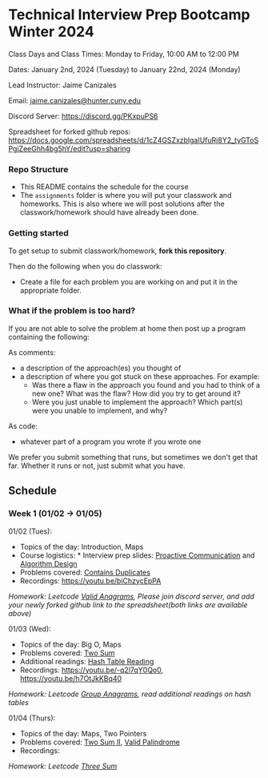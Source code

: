 # Technical Interview Prep Bootcamp Winter 2024

Class Days and Class Times: Monday to Friday, 10:00 AM to 12:00 PM  

Dates: January 2nd, 2024 (Tuesday) to January 22nd, 2024 (Monday)    

Lead Instructor: Jaime Canizales 

Email: jaime.canizales@hunter.cuny.edu 


Discord Server:  https://discord.gg/PKxpuPS6

Spreadsheet for forked github repos: https://docs.google.com/spreadsheets/d/1cZ4GSZxzblgaIUfuRj8Y2_tyGToSPgjZeeGhh4bg5hY/edit?usp=sharing


### Repo Structure

- This README contains the schedule for the course 
- The `assignments` folder is where you will put your classwork and homeworks. This is also where we will post solutions after the classwork/homework should have already been done.

### Getting started 

To get setup to submit classwork/homework, **fork this repository**.

Then do the following when you do classwork:

- Create a file for each problem you are working on and put it in the appropriate folder.

### What if the problem is too hard?

If you are not able to solve the problem at home then post up a
program containing the following:

As comments:

- a description of the approach(es) you thought of
- a description of where you got stuck on these approaches. For
  example:
    - Was there a flaw in the approach you found and you had to think
      of a new one? What was the flaw? How did you try to get around
      it?
    - Were you just unable to implement the approach? Which part(s)
      were you unable to implement, and why?

As code:

- whatever part of a program you wrote if you wrote one

We prefer you submit something that runs, but sometimes we don't get
that far. Whether it runs or not, just submit what you have.

## Schedule

### Week 1 (01/02 -> 01/05)

01/02 (Tues):
* Topics of the day: Introduction, Maps
* Course logistics: * Interview prep slides: [Proactive Communication](https://drive.google.com/open?id=1JnOmY-O1lBDT_lRfCodLAURgY_2tEc9i1cRzqhba_-E) and [Algorithm Design](https://drive.google.com/open?id=1tC0INmICkZ68ODaRQL92oFkV04XIp2_1K68Ow7W8Nl4)
* Problems covered: [Contains Duplicates](https://leetcode.com/problems/contains-duplicate/)
* Recordings: https://youtu.be/biChzycEpPA

*Homework: Leetcode [Valid Anagrams](https://leetcode.com/problems/valid-anagram/), Please join discord server, and add your newly forked github link to the spreadsheet(both links are available above)*


01/03 (Wed):
* Topics of the day: Big O, Maps
* Problems covered: [Two Sum](https://leetcode.com/problems/two-sum/)
* Additional readings: [Hash Table Reading](https://leetcode.com/explore/learn/card/hash-table/)
* Recordings: https://youtu.be/-q2l7qY0Qo0, https://youtu.be/h7OtJkKBq40

*Homework: Leetcode [Group Anagrams](https://leetcode.com/problems/group-anagrams/), read additional readings on hash tables*

01/04 (Thurs):
* Topics of the day: Maps, Two Pointers
* Problems covered: [Two Sum II](https://leetcode.com/problems/two-sum-ii-input-array-is-sorted/), [Valid Palindrome](https://leetcode.com/problems/valid-palindrome/)
* Recordings:

*Homework: Leetcode [Three Sum](https://leetcode.com/problems/3sum/)*